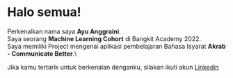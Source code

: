 # Halo semua! 
Perkenalkan nama saya **Ayu Anggraini**.\
Saya seorang **Machine Learning Cohort** di Bangkit Academy 2022.\
Saya memiliki Project mengenai aplikasi pembelajaran Bahasa Isyarat **Akrab - Communicate Better**.\

Jika kamu tertarik untuk berkenalan denganku, silakan ikuti akun [Linkedin](https://www.linkedin.com/in/ayu-aggrni)
